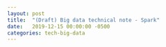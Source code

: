 ```yaml
---
layout: post
title:  "(Draft) Big data technical note - Spark"
date:   2019-12-15 00:00:00 -0500
categories: tech-big-data
---
```


